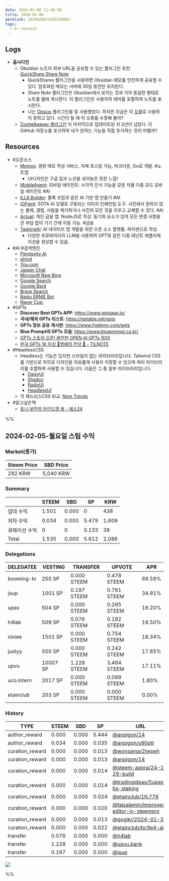 ```yaml
---
date: 2024-02-06 11:49:58
title: 2024-02-06
permlink: 20240206t143533086z
tags:
  - kr-success
---
```


## Logs
- **옵시디언**
	- Obsidian 노트의 외부 URL을 공유할 수 있는 플러그인 추천: [QuickShare](https://obsidian.md/plugins?id=obsidian-quickshare),[Share Note](https://obsidian.md/plugins?id=share-note)
		- QuickShares 플러그인을 사용하면 Obsidian 메모를 안전하게 공유할 수 있다. 암호화된 메모는 서버에 30일 동안만 유지된다.
		- Share Note 플러그인은 Obsidian에서 보이는 것과 거의 동일한 형태로 노트를 웹에 게시한다. 이 플러그인은 사용자의 테마를 포함하여 노트를 표시한다.
		- 나는 [Obsius](https://github.com/jonstodle/obsius-obsidian-plugin) 플러그인을 잘 사용했었다. 하지만 지금은 이 [오류](https://github.com/jonstodle/obsius-obsidian-plugin/issues/16)로 사용하지 못하고 있다. 시간이 될 때 이 오류를 수정해 볼까?
	- [Zoottelkeeper 플러그인](https://github.com/akosbalasko/zoottelkeeper-obsidian-plugin) 이 마지막으로 업데이트된 지 2년이 넘었다. 이 GitHub 저장소를 포크하여 내가 원하는 기능을 직접 추가하는 것이 어떨까?

## Resources
- #오픈소스
	- [Memos](https://github.com/usememos/memos): 경량 메모 작성 서비스, 자체 호스팅 가능, 마크다운, Go로 개발. #노트앱
		- UI디자인은 구글 킵과 노션을 섞어놓은 듯한 느낌!
	- [MobileAgent](https://github.com/X-PLUG/MobileAgent.git): 모바일 에이전트: 시각적 인식 기능을 갖춘 자율 다중 모드 모바일 에이전트 #AI
	- [ILLA Builder](https://github.com/illacloud/illa-builder): 블록 조립과 같은 AI 기반 앱 만들기 #AI 
	- [IOPaint](https://github.com/Sanster/IOPaint): SOTA AI 모델로 구동되는 이미지 인페인팅 도구. 사진에서 원하지 않는 물체, 결함, 사람을 제거하거나 사진의 모든 것을 지우고 교체할 수 있다. #AI
	- [Actual](https://github.com/actualbudget/actual): 개인 금융 앱. NodeJS로 작성. 동기화 요소가 있어 모든 변경 사항을 큰 부담 없이 기기 간에 이동 가능. #금융
	- [TaskingAI](https://github.com/TaskingAI/TaskingAI): AI 네이티브 앱 개발을 위한 오픈 소스 플랫폼. 파이썬으로 작성.
		- 다양한 프로바이더의 LLM을 사용하여 GPT와 같은 다중 테넌트 애플리케이션을 생성할 수 있음.
- #AI #검색엔진
	- [Perplexity AI](https://perplexity.ai)
	- [phind](https://phind.com)
	- [You.com](https://you.com)
	- [Jasper Chat](https://www.jasper.ai/chat)
	- [Microsoft New Bing](https://www.microsoft.com/ko-kr/edge/features/the-new-bing)
	- [Google Search](https://blog.google/intl/ko-kr/products/explore-get-answers/generative-ai-search-kr/)
	- [Google Bard](https://bard.google.com/chat)
	- [Brave Search](https://brave.com/codellm/)
	- [Baidu ERNIE Bot](http://research.baidu.com/Blog/index-view?id=185)
	- [Naver Cue:](https://cue.search.naver.com/)
- #GPTs
	- **Discover Best GPTs APP**: https://www.gptsapp.io/
	- **국내/해외 GPTs 리스트**: https://gptable.net/gpts
	- **GPTs 정보 공유 게시판**: https://www.figdemy.com/gpts
	- **Blue Prompt의 GPTs 모음**: https://www.blueprompt.co.kr/
	- [GPTs 스토어 오픈! 쓸만한 OPEN AI GPTs 정리!](https://news.aikoreacommunity.com/gpt-seutoeo-opeun-sseulmanhan-gpt-jeongri)
	- [한국 GPTs 1K 이상 👑명예의 전당 👑 - TILNOTE](https://tilnote.io/pages/65a664c7a3c886d8bd41e8d3)
- #HeadlessCSS
	- Headless는 기능은 있지만 스타일이 없는 라이브러리입니다. Tailwind CSS를 기반으로 하므로 디자인을 자유롭게 사용자 지정할 수 있으며 여러 라이브러리를 조합하여 사용할 수 있습니다. 다음은 그 중 일부 라이브러리입니다.
		- [DaisyUI](https://github.com/saadeghi/daisyui) 
		- [Shadcn](https://ui.shadcn.com/) 
		- [RadixUI](https://www.radix-ui.com/)
		- [HeadlessUI](https://github.com/tailwindlabs/headlessui) 
	- 각 헤드리스CSS 비교: [Npm Trends](https://npmtrends.com/daisyui-vs-radix-ui-vs-shadcn-ui)
- #읽고싶은책
	- [토니 부잔의 마인드맵 북 - 예스24](https://m.yes24.com/Goods/Detail/3765018)

%%

## 2024-02-05-월요일 스팀 수익

### Market(종가)
| Steem Price | SBD Price |
| --- | --- |
| 292 KRW | 5,040 KRW |

### Summary
| | STEEM | SBD | SP | KRW |
| --- | --- | --- | --- |--- |
| 임대 수익 | 1.501 | 0.000 | 0 | 438 |
| 저자 수익 | 0.034 | 0.000 | 5.479 | 1,609 |
| 큐레이션 수익 | 0 | 0 | 0.133 | 38 |
| Total | 1.535 | 0.000 | 5.612 | 2,086 |

### Delegations
| DELEGATEE | VESTING | TRANSFER | UPVOTE | APR |
| --- | --- | --- | --- | --- |
| booming-kr | 250 SP | 0.000 STEEM | 0.478 STEEM | 69.59% |
| jsup | 1001 SP | 0.197 STEEM | 0.761 STEEM | 34.91% |
| upex | 504 SP | 0.000 STEEM | 0.265 STEEM | 19.20% |
| h4lab | 509 SP | 0.076 STEEM | 0.182 STEEM | 18.50% |
| nixiee | 1501 SP | 0.000 STEEM | 0.754 STEEM | 18.34% |
| justyy | 500 SP | 0.000 STEEM | 0.242 STEEM | 17.65% |
| upvu | 10007 SP | 1.228 STEEM | 3.464 STEEM | 17.11% |
| uco.intern | 2017 SP | 0.000 STEEM | 0.099 STEEM | 1.80% |
| etainclub | 203 SP | 0.000 STEEM | 0.000 STEEM | 0.00% |

### History
| TYPE | STEEM | SBD | SP | URL |
| --- | --- | --- | --- | --- |
| author_reward | 0.000 | 0.000 | 5.444 | [@anpigon/14](https://steemit.com/@anpigon/14) |
| author_reward | 0.034 | 0.000 | 0.035 | [@anpigon/s80ptt](https://steemit.com/@anpigon/s80ptt) |
| curation_reward | 0.000 | 0.000 | 0.013 | [@wonsama/2iwpeh](https://steemit.com/@wonsama/2iwpeh) |
| curation_reward | 0.000 | 0.000 | 0.013 | [@anpigon/14](https://steemit.com/@anpigon/14) |
| curation_reward | 0.000 | 0.000 | 0.014 | [@steem-agora/24-1-29-build](https://steemit.com/@steem-agora/24-1-29-build) |
| curation_reward | 0.000 | 0.000 | 0.014 | [@tradingideas/5upexf-tia-staking](https://steemit.com/@tradingideas/5upexf-tia-staking) |
| curation_reward | 0.000 | 0.000 | 0.024 | [@etainclub/1fc776](https://steemit.com/@etainclub/1fc776) |
| curation_reward | 0.000 | 0.000 | 0.020 | [@faisalamin/improved-editor-in-steempro](https://steemit.com/@faisalamin/improved-editor-in-steempro) |
| curation_reward | 0.000 | 0.000 | 0.013 | [@gogikr/2024-01-30](https://steemit.com/@gogikr/2024-01-30) |
| curation_reward | 0.000 | 0.000 | 0.022 | [@etainclub/bc9e4-ai](https://steemit.com/@etainclub/bc9e4-ai) |
| transfer | 0.076 | 0.000 | 0.000 | [@h4lab](https://steemit.com/@h4lab) |
| transfer | 1.228 | 0.000 | 0.000 | [@upvu.bank](https://steemit.com/@upvu.bank) |
| transfer | 0.197 | 0.000 | 0.000 | [@jsup](https://steemit.com/@jsup) |


![](https://i.imgur.com/MLkKqIf.png)


%%